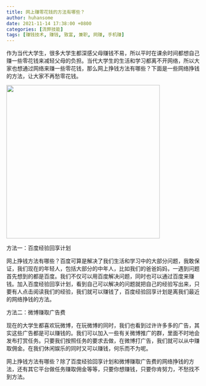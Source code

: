 ```yaml
---
title: 网上赚零花钱的方法有哪些？
author: huhansome
date: 2021-11-14 17:38:00 +0800
categories: [流弊技能]
tags: [赚钱技术, 赚钱, 致富, 兼职, 网赚, 手机赚]
---
```



作为当代大学生，很多大学生都深感父母赚钱不易，所以平时在课余时间都想自己赚一些零花钱来减轻父母的负担。当代大学生的生活和学习都离不开网络，所以大家也想通过网络来赚一些零花钱，那么网上挣钱方法有哪些？下面是一些网络挣钱的方法，让大家不再愁零花钱。

<img src="http://www.jinduoxia.com.cn/d/file/2020-02-17/1bf5fdfd1182ec7cc80ecd40596894ac.jpg" style="width: 400px; height: 400px;"/>

方法一：百度经验回享计划

网上挣钱方法有哪些？百度可算是解决了我们生活和学习中的大部分问题，我敢保证，我们现在的年轻人，包括大部分的中年人，比如我们的爸爸妈妈，一遇到问题首先想到的都是百度。我们不仅可以用百度解决问题，同时也可以通过百度来赚钱。加入百度经验回享计划，看到自己可以解决的问题就把自己的经验写出来，只要有人点击阅读我们的经验，我们就可以赚钱了，百度经验回享计划是离我们最近的网络挣钱的方法。

方法二：微博赚取广告费

现在的大学生都喜欢玩微博，在玩微博的同时，我们也看到过许许多多的广告，其实这些广告都是可以赚钱的。我们可以加入一些有关微博推广的群，里面不时地会发布打赏任务。只要我们按照任务的要求去做，在微博打广告，我们就可以从中赚取佣金。在我们休闲娱乐的同时又可以赚钱，何乐而不为呢。

网上挣钱方法有哪些？除了百度经验回享计划和微博赚取广告费的网络挣钱的方法，还有其它平台做任务赚取佣金等等，只要你想赚钱，只要你肯努力，不愁找不到方法。
